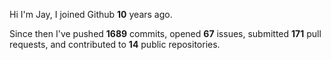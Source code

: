Hi I'm Jay, I joined Github **10** years ago.

Since then I've pushed **1689** commits, opened **67** issues, submitted **171** pull requests, and contributed to **14** public repositories.
